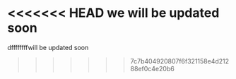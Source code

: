 <<<<<<< HEAD
we will be updated soon
=======
dffffffffwill be updated soon
>>>>>>> 7c7b404920807f6f321158e4d21288ef0c4e20b6
